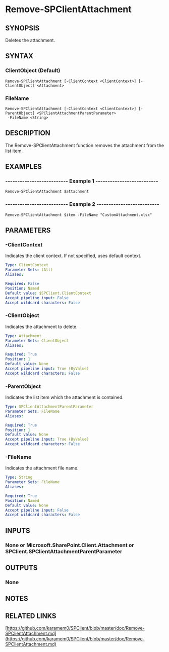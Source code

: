 # Remove-SPClientAttachment

## SYNOPSIS
Deletes the attachment.

## SYNTAX

### ClientObject (Default)
```
Remove-SPClientAttachment [-ClientContext <ClientContext>] [-ClientObject] <Attachment>
```

### FileName
```
Remove-SPClientAttachment [-ClientContext <ClientContext>] [-ParentObject] <SPClientAttachmentParentParameter>
 -FileName <String>
```

## DESCRIPTION
The Remove-SPClientAttachment function removes the attachment from the list item.

## EXAMPLES

### -------------------------- Example 1 --------------------------
```
Remove-SPClientAttachment $attachment
```

### -------------------------- Example 2 --------------------------
```
Remove-SPClientAttachment $item -FileName "CustomAttachment.xlsx"
```

## PARAMETERS

### -ClientContext
Indicates the client context.
If not specified, uses default context.

```yaml
Type: ClientContext
Parameter Sets: (All)
Aliases: 

Required: False
Position: Named
Default value: $SPClient.ClientContext
Accept pipeline input: False
Accept wildcard characters: False
```

### -ClientObject
Indicates the attachment to delete.

```yaml
Type: Attachment
Parameter Sets: ClientObject
Aliases: 

Required: True
Position: 1
Default value: None
Accept pipeline input: True (ByValue)
Accept wildcard characters: False
```

### -ParentObject
Indicates the list item which the attachment is contained.

```yaml
Type: SPClientAttachmentParentParameter
Parameter Sets: FileName
Aliases: 

Required: True
Position: 1
Default value: None
Accept pipeline input: True (ByValue)
Accept wildcard characters: False
```

### -FileName
Indicates the attachment file name.

```yaml
Type: String
Parameter Sets: FileName
Aliases: 

Required: True
Position: Named
Default value: None
Accept pipeline input: False
Accept wildcard characters: False
```

## INPUTS

### None or Microsoft.SharePoint.Client.Attachment or SPClient.SPClientAttachmentParentParameter

## OUTPUTS

### None

## NOTES

## RELATED LINKS

[https://github.com/karamem0/SPClient/blob/master/doc/Remove-SPClientAttachment.md](https://github.com/karamem0/SPClient/blob/master/doc/Remove-SPClientAttachment.md)

